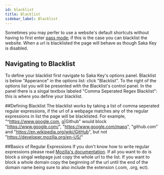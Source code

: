 ```yaml
---
id: blacklist
title: Blacklist
sidebar_label: Blacklist
---
```


Sometimes you may perfer to use a website's default shortcuts without having to first enter [pass mode](https://key.saka.io/tutorial/pass_keys); if this is the case you can blacklist the website. When a url is blacklisted the page will behave as though Saka Key is disabled.

## Navigating to Blacklist
To define your blacklist first navigate to Saka Key's options panel. Blacklist is below "Apperance" in the options list: click "Blacklist". To the right of the options list you will be presented with the Blacklist's control panel. In the panel there is a singal textbox labeled "Comma Seperated Regex Blacklist": this is where you define your blacklist.

##Defining Blacklist
The blacklist works by taking a list of comma seperated regular expressions, if the url of a webpage matches any of the regular expressions in list the page will be blacklisted. For example, "^https://www.google.com, g|Github" would block "https://www.google.com/", "https://www.google.com/maps", "github.com" and "https://en.wikipedia.org/wiki/GitHub", but not "https://developer.mozilla.org/en-US/"

##Basics of Regular Expressions
 If you don't know how to write regular expressions please read [Mozilla's documentation](https://developer.mozilla.org/en-US/docs/Web/JavaScript/Guide/Regular_Expressions). If all you want to do is block a singal webpage just copy the whole url to the list. If you want to block a whole domain copy the beginning of the url until the end of the domain name being sure to also include the extension (.com, .org, ect).

